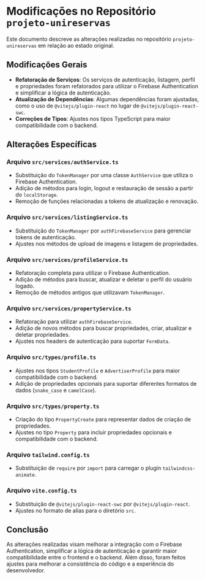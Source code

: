 # Modificações no Repositório `projeto-unireservas`

Este documento descreve as alterações realizadas no repositório `projeto-unireservas` em relação ao estado original.

## Modificações Gerais
- **Refatoração de Serviços**: Os serviços de autenticação, listagem, perfil e propriedades foram refatorados para utilizar o Firebase Authentication e simplificar a lógica de autenticação.
- **Atualização de Dependências**: Algumas dependências foram ajustadas, como o uso de `@vitejs/plugin-react` no lugar de `@vitejs/plugin-react-swc`.
- **Correções de Tipos**: Ajustes nos tipos TypeScript para maior compatibilidade com o backend.

## Alterações Específicas

### Arquivo `src/services/authService.ts`
- Substituição do `TokenManager` por uma classe `AuthService` que utiliza o Firebase Authentication.
- Adição de métodos para login, logout e restauração de sessão a partir do `localStorage`.
- Remoção de funções relacionadas a tokens de atualização e renovação.

### Arquivo `src/services/listingService.ts`
- Substituição do `TokenManager` por `authFirebaseService` para gerenciar tokens de autenticação.
- Ajustes nos métodos de upload de imagens e listagem de propriedades.

### Arquivo `src/services/profileService.ts`
- Refatoração completa para utilizar o Firebase Authentication.
- Adição de métodos para buscar, atualizar e deletar o perfil do usuário logado.
- Remoção de métodos antigos que utilizavam `TokenManager`.

### Arquivo `src/services/propertyService.ts`
- Refatoração para utilizar `authFirebaseService`.
- Adição de novos métodos para buscar propriedades, criar, atualizar e deletar propriedades.
- Ajustes nos headers de autenticação para suportar `FormData`.

### Arquivo `src/types/profile.ts`
- Ajustes nos tipos `StudentProfile` e `AdvertiserProfile` para maior compatibilidade com o backend.
- Adição de propriedades opcionais para suportar diferentes formatos de dados (`snake_case` e `camelCase`).

### Arquivo `src/types/property.ts`
- Criação do tipo `PropertyCreate` para representar dados de criação de propriedades.
- Ajustes no tipo `Property` para incluir propriedades opcionais e compatibilidade com o backend.

### Arquivo `tailwind.config.ts`
- Substituição de `require` por `import` para carregar o plugin `tailwindcss-animate`.

### Arquivo `vite.config.ts`
- Substituição de `@vitejs/plugin-react-swc` por `@vitejs/plugin-react`.
- Ajustes no formato de alias para o diretório `src`.

## Conclusão
As alterações realizadas visam melhorar a integração com o Firebase Authentication, simplificar a lógica de autenticação e garantir maior compatibilidade entre o frontend e o backend. Além disso, foram feitos ajustes para melhorar a consistência do código e a experiência do desenvolvedor.